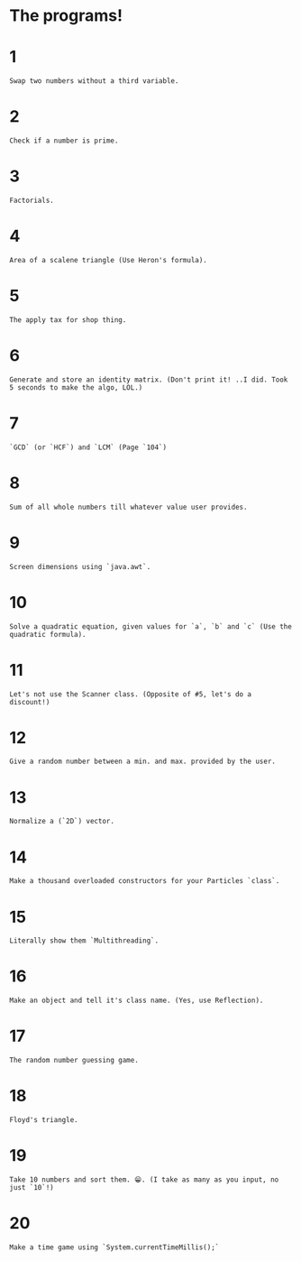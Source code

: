 # The programs!


# 1
    Swap two numbers without a third variable.
# 2
    Check if a number is prime.
# 3
    Factorials.
# 4
    Area of a scalene triangle (Use Heron's formula).
# 5
    The apply tax for shop thing.
# 6
    Generate and store an identity matrix. (Don't print it! ..I did. Took 5 seconds to make the algo, LOL.)
# 7
    `GCD` (or `HCF`) and `LCM` (Page `104`)
# 8
    Sum of all whole numbers till whatever value user provides.
# 9
    Screen dimensions using `java.awt`.
# 10
    Solve a quadratic equation, given values for `a`, `b` and `c` (Use the quadratic formula).
# 11
    Let's not use the Scanner class. (Opposite of #5, let's do a discount!)
# 12
    Give a random number between a min. and max. provided by the user.
# 13
    Normalize a (`2D`) vector.
# 14
    Make a thousand overloaded constructors for your Particles `class`.
# 15
    Literally show them `Multithreading`.
# 16
    Make an object and tell it's class name. (Yes, use Reflection).
# 17
    The random number guessing game.
# 18
    Floyd's triangle.
# 19
    Take 10 numbers and sort them. 😁. (I take as many as you input, no just `10`!)
# 20
    Make a time game using `System.currentTimeMillis();` 
